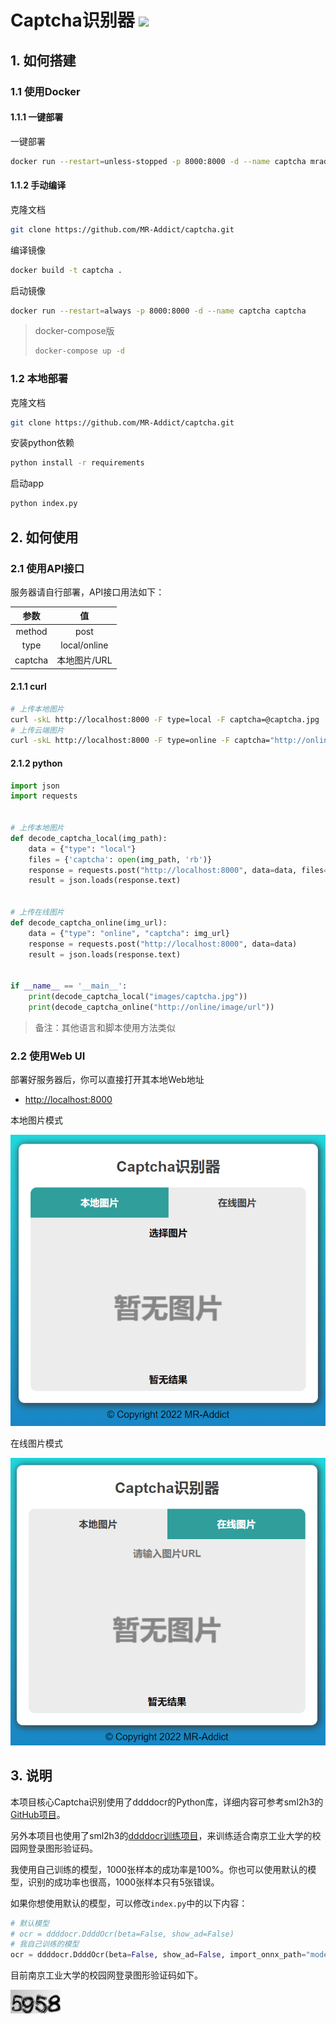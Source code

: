 <h1>
  Captcha识别器
  <img src="https://github.com/MR-Addict/captcha/actions/workflows/docker.yml/badge.svg?branch=main"/>
</h1>

## 1. 如何搭建

### 1.1 使用Docker

#### 1.1.1 一键部署

一键部署

```bash
docker run --restart=unless-stopped -p 8000:8000 -d --name captcha mraddict063/captcha
```

#### 1.1.2 手动编译

克隆文档

```bash
git clone https://github.com/MR-Addict/captcha.git
```

编译镜像

```bash
docker build -t captcha .
```

启动镜像

```bash
docker run --restart=always -p 8000:8000 -d --name captcha captcha
```

> docker-compose版
> ```bash
> docker-compose up -d
> ```

### 1.2 本地部署

克隆文档

```bash
git clone https://github.com/MR-Addict/captcha.git
```

安装python依赖

```bash
python install -r requirements
```

启动app

```bash
python index.py
```

## 2. 如何使用

### 2.1 使用API接口

服务器请自行部署，API接口用法如下：

|  参数   |      值      |
| :-----: | :----------: |
| method  |     post     |
|  type   | local/online |
| captcha | 本地图片/URL |

#### 2.1.1 curl

```bash
# 上传本地图片
curl -skL http://localhost:8000 -F type=local -F captcha=@captcha.jpg
# 上传云端图片
curl -skL http://localhost:8000 -F type=online -F captcha="http://online/image/url"
```

#### 2.1.2 python

```python
import json
import requests


# 上传本地图片
def decode_captcha_local(img_path):
    data = {"type": "local"}
    files = {'captcha': open(img_path, 'rb')}
    response = requests.post("http://localhost:8000", data=data, files=files)
    result = json.loads(response.text)


# 上传在线图片
def decode_captcha_online(img_url):
    data = {"type": "online", "captcha": img_url}
    response = requests.post("http://localhost:8000", data=data)
    result = json.loads(response.text)


if __name__ == '__main__':
    print(decode_captcha_local("images/captcha.jpg"))
    print(decode_captcha_online("http://online/image/url"))
```

> 备注：其他语言和脚本使用方法类似

### 2.2 使用Web UI

部署好服务器后，你可以直接打开其本地Web地址

- [http://localhost:8000](http://localhost:8000)

本地图片模式

![local-mode](images/local.png)

在线图片模式

![online-mode](images/online.png)

## 3. 说明

本项目核心Captcha识别使用了ddddocr的Python库，详细内容可参考sml2h3的[GitHub项目](https://github.com/sml2h3/ddddocr)。

另外本项目也使用了sml2h3的[ddddocr训练项目](https://github.com/sml2h3/dddd_trainer)，来训练适合南京工业大学的校园网登录图形验证码。

我使用自己训练的模型，1000张样本的成功率是100%。你也可以使用默认的模型，识别的成功率也很高，1000张样本只有5张错误。

如果你想使用默认的模型，可以修改`index.py`中的以下内容：

```python
# 默认模型
# ocr = ddddocr.DdddOcr(beta=False, show_ad=False)
# 我自己训练的模型
ocr = ddddocr.DdddOcr(beta=False, show_ad=False, import_onnx_path="models/captcha.onnx", charsets_path="models/charsets.json")
```

目前南京工业大学的校园网登录图形验证码如下。

![Njtech-Captcha](images/5958.jpg)

